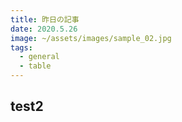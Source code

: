 ```yaml
---
title: 昨日の記事
date: 2020.5.26
image: ~/assets/images/sample_02.jpg
tags:
  - general
  - table
---
```


## test2